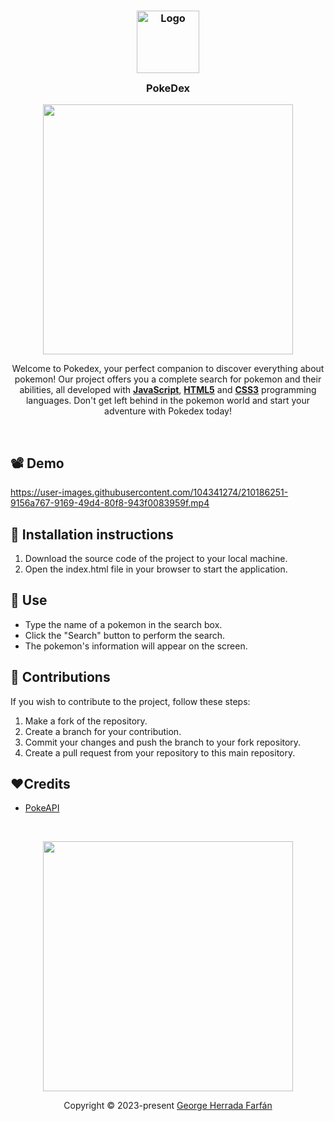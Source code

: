 <h3 align="center">
	<img src="https://veekun.com/dex/media/pokemon/global-link/1.png" width="100" alt="Logo"/><br/>
	<img src="https://veekun.com/dex/media/pokemon/global-link/1.png" height="30" width="0px"/>
	PokeDex
	<img src="https://veekun.com/dex/media/pokemon/global-link/1.png" height="30" width="0px"/>
</h3>
<p align="center">
  <img src="https://user-images.githubusercontent.com/104341274/210186277-0d434bb0-80c0-43a9-b6b0-2e42e18c31a9.png" width="400" />
</p>

<p align="Center">
Welcome to Pokedex, your perfect companion to discover everything about pokemon!
Our project offers you a complete search for pokemon and their abilities, all developed with  <a href="https://es.wikipedia.org/wiki/JavaScript"><b>JavaScript</b></a>, <a href="https://es.wikipedia.org/wiki/HTML5"><b>HTML5</b></a> and <a href="https://es.wikipedia.org/wiki/CSS"><b>CSS3</b></a> programming languages.
Don't get left behind in the pokemon world and start your adventure with Pokedex today!
<p>

&nbsp;


## 📽️ Demo


https://user-images.githubusercontent.com/104341274/210186251-9156a767-9169-49d4-80f8-943f0083959f.mp4



## 🧠 Installation instructions

1. Download the source code of the project to your local machine.
2. Open the index.html file in your browser to start the application.


## 👾 Use

- Type the name of a pokemon in the search box.
- Click the "Search" button to perform the search.
- The pokemon's information will appear on the screen.

## 👐 Contributions

If you wish to contribute to the project, follow these steps:

1. Make a fork of the repository.
2. Create a branch for your contribution.
3. Commit your changes and push the branch to your fork repository.
4. Create a pull request from your repository to this main repository.


## ❤️Credits

- [PokeAPI](https://pokeapi.co/)



&nbsp;

<p align="center">
  <img src="https://user-images.githubusercontent.com/104341274/210186277-0d434bb0-80c0-43a9-b6b0-2e42e18c31a9.png" width="400" />
</p>
</p>
<p align="center">Copyright &copy; 2023-present <a href="https://github.com/gherrada22" target="_blank">George Herrada Farfán</a>



